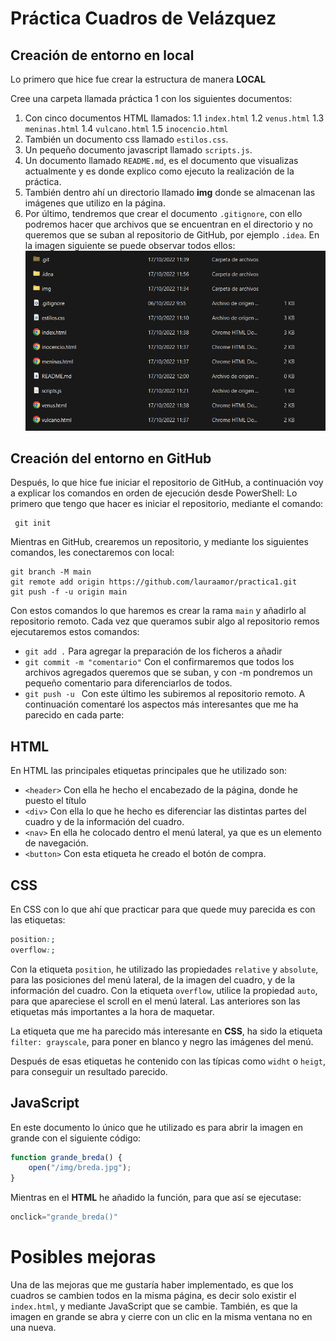 # Práctica Cuadros de Velázquez
## Creación de entorno en local
Lo primero que hice fue crear la estructura de manera **LOCAL**

Cree una carpeta llamada práctica 1 con los siguientes documentos:
1. Con cinco documentos HTML llamados:
   1.1 ``` index.html ```
   1.2 ``` venus.html ```
   1.3 ```meninas.html```
   1.4 ```vulcano.html```
   1.5 ```inocencio.html```
2. También un documento css llamado ```estilos.css```.
3. Un pequeño documento javascript llamado ```scripts.js```.
4. Un documento llamado ```README.md```, es el documento que visualizas actualmente y es donde explico como ejecuto la realización de la práctica.
5. También dentro ahí un directorio llamado **img** donde se almacenan las imágenes que utilizo en la página.
6. Por último, tendremos que crear el documento ```.gitignore```, con ello podremos hacer que archivos que se encuentran en el directorio y no queremos que se suban al repositorio de GitHub, por ejemplo ```.idea```.
   En la imagen siguiente se puede observar todos ellos:
   ![](img\archivos.png)
## Creación del entorno en GitHub
Después, lo que hice fue iniciar el repositorio de GitHub, a continuación voy a explicar los comandos en orden de ejecución desde PowerShell:
Lo primero que tengo que hacer es iniciar el repositorio, mediante el comando:
```git
 git init
```
Mientras en GitHub, crearemos un repositorio, y mediante los siguientes comandos, les conectaremos con local:
```git
git branch -M main
git remote add origin https://github.com/lauraamor/practica1.git
git push -f -u origin main
```
Con estos comandos lo que haremos es crear la rama ```main``` y añadirlo al repositorio remoto.
Cada vez que queramos subir algo al repositorio remos ejecutaremos estos comandos:
* ```git add .```  Para agregar la preparación de los ficheros a añadir
* ```git commit -m "comentario"``` Con el confirmaremos que todos los archivos agregados queremos que se suban, y con -m pondremos un pequeño comentario para diferenciarlos de todos.
* ```git push -u ``` Con este último les subiremos al repositorio remoto.
A continuación comentaré los aspectos más interesantes que me ha parecido en cada parte:
## HTML
En HTML las principales etiquetas principales que he utilizado son:
* ```<header>``` Con ella he hecho el encabezado de la página, donde he puesto el título
* ```<div>``` Con ella lo que he hecho es diferenciar las distintas partes del cuadro y de la información del cuadro.
* ```<nav>``` En ella he colocado dentro el menú lateral, ya que es un elemento de navegación.
*  ```<button>``` Con esta etiqueta he creado el botón de compra.
## CSS
En CSS con lo que ahí que practicar para que quede muy parecida es con las etiquetas: 
```CSS
position:;
overflow:;
```
Con la etiqueta ```position```, he utilizado las propiedades ```relative``` y ```absolute```, para las posiciones del menú lateral, de la imagen del cuadro, y de la información del cuadro.
Con la etiqueta ```overflow```, utilice la propiedad ```auto```, para que apareciese el scroll en el menú lateral.
Las anteriores son las etiquetas más importantes a la hora de maquetar.

La etiqueta que me ha parecido más interesante en **CSS**, ha sido la etiqueta ```filter: grayscale```, para poner en blanco y negro las imágenes del menú.

Después de esas etiquetas he contenido con las típicas como ````widht```` o ```heigt```, para conseguir un resultado parecido.
## JavaScript
En este documento lo único que he utilizado es para abrir la imagen en grande con el siguiente código:
```JavaScript
function grande_breda() {
    open("/img/breda.jpg");
}
```
Mientras en el **HTML** he añadido la función, para que así se ejecutase:
```JavaScript
onclick="grande_breda()"
```
# Posibles mejoras
Una de las mejoras que me gustaría haber implementado, es que los cuadros se cambien todos en la misma página, es decir solo existir el ````index.html````, y mediante JavaScript que se cambie.
También, es que la imagen en grande se abra y cierre con un clic en la misma ventana no en una nueva.
